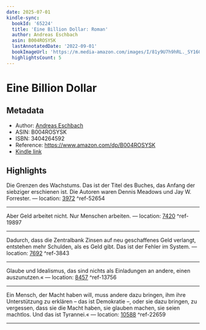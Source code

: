 ```yaml
---
date: 2025-07-01
kindle-sync:
  bookId: '65224'
  title: 'Eine Billion Dollar: Roman'
  author: Andreas Eschbach
  asin: B004ROSYSK
  lastAnnotatedDate: '2022-09-01'
  bookImageUrl: 'https://m.media-amazon.com/images/I/81y9U7h9hRL._SY160.jpg'
  highlightsCount: 5
---
```

# Eine Billion Dollar
## Metadata
* Author: [Andreas Eschbach](https://www.amazon.comundefined)
* ASIN: B004ROSYSK
* ISBN: 3404264592
* Reference: https://www.amazon.com/dp/B004ROSYSK
* [Kindle link](kindle://book?action=open&asin=B004ROSYSK)

## Highlights
Die Grenzen des Wachstums. Das ist der Titel des Buches, das Anfang der siebziger erschienen ist. Die Autoren waren Dennis Meadows und Jay W. Forrester. — location: [3972](kindle://book?action=open&asin=B004ROSYSK&location=3972) ^ref-52654

---
Aber Geld arbeitet nicht. Nur Menschen arbeiten. — location: [7420](kindle://book?action=open&asin=B004ROSYSK&location=7420) ^ref-19897

---
Dadurch, dass die Zentralbank Zinsen auf neu geschaffenes Geld verlangt, entstehen mehr Schulden, als es Geld gibt. Das ist der Fehler im System. — location: [7692](kindle://book?action=open&asin=B004ROSYSK&location=7692) ^ref-3843

---
Glaube und Idealismus, das sind nichts als Einladungen an andere, einen auszunutzen.« — location: [8457](kindle://book?action=open&asin=B004ROSYSK&location=8457) ^ref-13756

---
Ein Mensch, der Macht haben will, muss andere dazu bringen, ihm ihre Unterstützung zu erklären – das ist Demokratie –, oder sie dazu bringen, zu vergessen, dass sie die Macht haben, sie glauben machen, sie seien machtlos. Und das ist Tyrannei.« — location: [10588](kindle://book?action=open&asin=B004ROSYSK&location=10588) ^ref-22659

---
